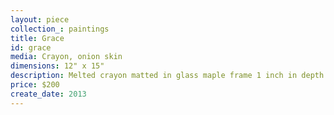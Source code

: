 ```yaml
---
layout: piece
collection_: paintings
title: Grace
id: grace
media: Crayon, onion skin
dimensions: 12" x 15"
description: Melted crayon matted in glass maple frame 1 inch in depth.
price: $200
create_date: 2013
---
```

